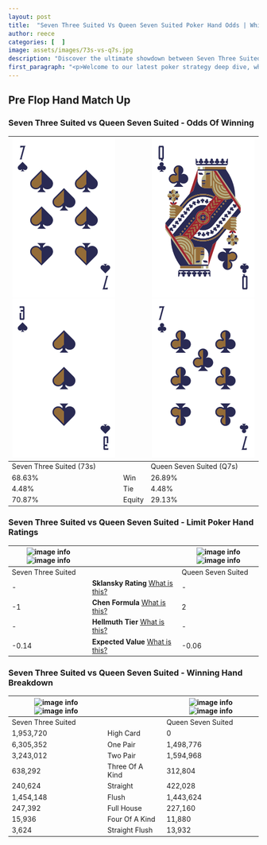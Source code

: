```yaml
---
layout: post
title:  "Seven Three Suited Vs Queen Seven Suited Poker Hand Odds | Which Is The Better Hand In Poker? A Complete Guide"
author: reece
categories: [  ]
image: assets/images/73s-vs-q7s.jpg
description: "Discover the ultimate showdown between Seven Three Suited and Queen Seven Suited in poker! Uncover the odds, strategies, and scenarios where one hand triumphs over the other. Get ready to up your poker game with this thrilling analysis."
first_paragraph: "<p>Welcome to our latest poker strategy deep dive, where we're pitting two distinct hands against each other in a high-stakes showdown: Seven Three Suited vs Queen Seven Suited.</p><p>In the dynamic world of poker, every decision counts, and knowing which hand holds the upper hand is key to your success at the table.</p><p>In this article, we'll dissect these two hands, explore the scenarios where one dominates the other, and equip you with the knowledge to make strategic choices that can tip the odds in your favor.</p><p>Get ready to unravel the intriguing dynamics of these poker hands and elevate your game to new heights.</p>"
---
```




[comment]: # (sp0)

## Pre Flop Hand Match Up

<div class="table hand-ratings" markdown="1"> 



### Seven Three Suited vs Queen Seven Suited - Odds Of Winning


    
| ![image info](assets/images/hand1/7.png) ![image info](assets/images/hand1/3.png) |  | ![image info](assets/images/hand2/q.png) ![image info](assets/images/hand2/7.png) |
| -------- | -------- | -------- |
| Seven Three Suited (73s) |  | Queen Seven Suited (Q7s) |
| 68.63% | Win | 26.89% |
| 4.48% | Tie | 4.48% |
| 70.87% | Equity | 29.13% |




[comment]: # (sp1)



### Seven Three Suited vs Queen Seven Suited - Limit Poker Hand Ratings


    
| ![image info](https://www.riverpairs.com/assets/images/hand1/7.png) ![image info](https://www.riverpairs.com/assets/images/hand1/3.png) |  | ![image info](https://www.riverpairs.com/assets/images/hand2/q.png) ![image info](https://www.riverpairs.com/assets/images/hand2/7.png) |
| -------- | -------- | -------- |
| Seven Three Suited |  | Queen Seven Suited |
| - | **Sklansky Rating** [What is this?](/sklansky-rating-explained) | - |
| -1 | **Chen Formula** [What is this?](/chen-formula-explained) | 2 |
| - | **Hellmuth Tier** [What is this?](/Hellmuth-tier-explained) | - |
| -0.14 | **Expected Value** [What is this?](/expected-value-explained) | -0.06 |




[comment]: # (sp2)



### Seven Three Suited vs Queen Seven Suited - Winning Hand Breakdown


    
| ![image info](https://www.riverpairs.com/assets/images/hand1/7.png) ![image info](https://www.riverpairs.com/assets/images/hand1/3.png) |  | ![image info](https://www.riverpairs.com/assets/images/hand2/q.png) ![image info](https://www.riverpairs.com/assets/images/hand2/7.png) |
| -------- | -------- | -------- |
| Seven Three Suited |  | Queen Seven Suited |
| 1,953,720 | High Card | 0 |
| 6,305,352 | One Pair | 1,498,776 |
| 3,243,012 | Two Pair | 1,594,968 |
| 638,292 | Three Of A Kind | 312,804 |
| 240,624 | Straight | 422,028 |
| 1,454,148 | Flush | 1,443,624 |
| 247,392 | Full House | 227,160 |
| 15,936 | Four Of A Kind | 11,880 |
| 3,624 | Straight Flush | 13,932 |




[comment]: # (sp3)



</div>

[comment]: # (sp4)



[comment]: # (sp5)

